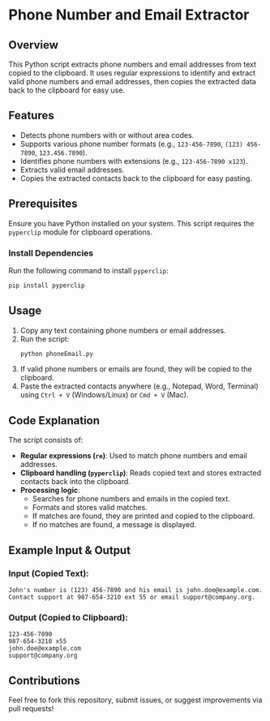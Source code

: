 # Phone Number and Email Extractor

## Overview
This Python script extracts phone numbers and email addresses from text copied to the clipboard. It uses regular expressions to identify and extract valid phone numbers and email addresses, then copies the extracted data back to the clipboard for easy use.

## Features
- Detects phone numbers with or without area codes.
- Supports various phone number formats (e.g., `123-456-7890`, `(123) 456-7890`, `123.456.7890`).
- Identifies phone numbers with extensions (e.g., `123-456-7890 x123`).
- Extracts valid email addresses.
- Copies the extracted contacts back to the clipboard for easy pasting.

## Prerequisites
Ensure you have Python installed on your system. This script requires the `pyperclip` module for clipboard operations.

### Install Dependencies
Run the following command to install `pyperclip`:
```bash
pip install pyperclip
```

## Usage
1. Copy any text containing phone numbers or email addresses.
2. Run the script:
   ```bash
   python phoneEmail.py
   ```
3. If valid phone numbers or emails are found, they will be copied to the clipboard.
4. Paste the extracted contacts anywhere (e.g., Notepad, Word, Terminal) using `Ctrl + V` (Windows/Linux) or `Cmd + V` (Mac).

## Code Explanation
The script consists of:
- **Regular expressions (`re`)**: Used to match phone numbers and email addresses.
- **Clipboard handling (`pyperclip`)**: Reads copied text and stores extracted contacts back into the clipboard.
- **Processing logic**:
  - Searches for phone numbers and emails in the copied text.
  - Formats and stores valid matches.
  - If matches are found, they are printed and copied to the clipboard.
  - If no matches are found, a message is displayed.

## Example Input & Output
### Input (Copied Text):
```
John's number is (123) 456-7890 and his email is john.doe@example.com.
Contact support at 987-654-3210 ext 55 or email support@company.org.
```

### Output (Copied to Clipboard):
```
123-456-7890
987-654-3210 x55
john.doe@example.com
support@company.org
```

## Contributions
Feel free to fork this repository, submit issues, or suggest improvements via pull requests!

